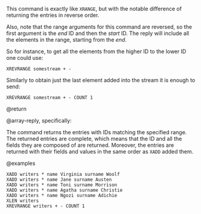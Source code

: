 This command is exactly like `XRANGE`, but with the notable difference of returning the entries in reverse order.

Also, note that the range arguments for this command are reversed, so the first argument is the _end_ ID and then the _start_ ID.
The reply will include all the elements in the range, starting from the _end_.

So for instance, to get all the elements from the higher ID to the lower ID one could use:

    XREVRANGE somestream + -

Similarly to obtain just the last element added into the stream it is enough to send:

    XREVRANGE somestream + - COUNT 1

@return

@array-reply, specifically:

The command returns the entries with IDs matching the specified range.
The returned entries are complete, which means that the ID and all the fields they are composed of are returned.
Moreover, the entries are returned with their fields and values in the same order as `XADD` added them.

@examples

```cli
XADD writers * name Virginia surname Woolf
XADD writers * name Jane surname Austen
XADD writers * name Toni surname Morrison
XADD writers * name Agatha surname Christie
XADD writers * name Ngozi surname Adichie
XLEN writers
XREVRANGE writers + - COUNT 1
```

